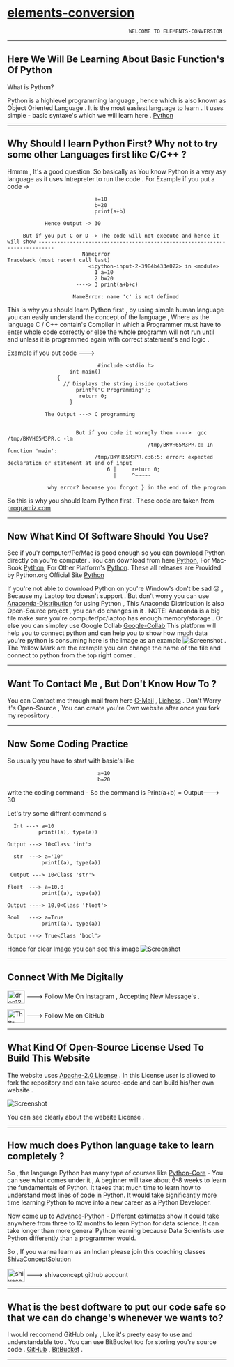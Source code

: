 # [elements-conversion](https://the-user-python.github.io/elements-conversion)

                                           WELCOME TO ELEMENTS-CONVERSION 

------------------------------------------------------------------------------------------------------------------------------------------


## Here We Will Be Learning About Basic Function's Of Python

 What is Python?

Python is a highlevel programming language , hence which is also known as Object Oriented Language . It is the most easiest language   to learn . It uses simple - basic syntaxe's which we will learn here .  [Python](https://en.wikipedia.org/wiki/Python_programming_language) 

------------------------------------------------------------------------------------------------------------------------------------------

## Why Should I learn Python First? Why not to try some other Languages first like C/C++ ?

Hmmm , It's a good question. So basically as You know Python is a very asy language as it uses Intrepreter to run the code . For       Example if you put a code ->  
  
                                a=10
                                b=20
                                print(a+b)
                                
                Hence Output -> 30
                
         But if you put C or D -> The code will not execute and hence it will show ---------------------------------------------------------------------------
                            NameError                                 Traceback (most recent call last)
                              <ipython-input-2-3984b433e022> in <module>
                                1 a=10
                                2 b=20
                          ----> 3 print(a+b+c)

                         NameError: name 'c' is not defined
                         
This is why you should learn Python first , by using simple human language you can easily understand the concept of the language , Where as the language C / C++ contain's Compiler in which a Programmer must have to enter whole code correctly or else the whole programm will not run until and unless it is programmed again with correct statement's and logic . 

Example if you put code ---> 
                                 
                                 
                                 #include <stdio.h>    
                        int main()
                    { 
                      // Displays the string inside quotations
                          printf("C Programming");
                           return 0;
                        }
                        
                The Output ---> C programming 
                
                
                          But if you code it worngly then ---->  gcc /tmp/BKVH65M3PR.c -lm
                                                 /tmp/BKVH65M3PR.c: In function 'main':
                                /tmp/BKVH65M3PR.c:6:5: error: expected declaration or statement at end of input
                                    6 |     return 0;
                                      |     ^~~~~~
                                      
                 why error? becuase you forgot } in the end of the program   


So this is why you should learn Python first . These code are taken from [programiz.com](https://www.programiz.com/c-programming)         

------------------------------------------------------------------------------------------------------------------------------------------

## Now What Kind Of Software Should You Use? 
See if you'r computer/Pc/Mac is good enough so you can download Python directly on you're computer . You can download from here   [Python](https://www.python.org/downloads/windows/), For Mac-Book [Python](https://www.python.org/downloads/macos/), For Other        Platform's [Python](https://www.python.org/download/other/). These all releases are Provided by Python.org Official Site [Python](https://www.python.org/) 
  
  If you're not able to download Python on you're Window's don't be sad :cry: , Because my Laptop too doesn't support . But don't worry you can use [Anaconda-Distribution](https://www.anaconda.com/products/distribution) for using Python , This Anaconda Distribution is also Open-Source project , you can do changes in it . NOTE: Anaconda is a big file make sure you're computer/pc/laptop has enough memory/storage . Or else you can simpley use Google Collab [Google-Collab](https://colab.research.google.com/) This platform will help you to connect python and can help you to show how much data you're python is consuming here is the image as an example 
  ![Screenshot](https://user-images.githubusercontent.com/97610126/224493805-905c8efa-ad08-45f1-8c1c-6d0d018879c9.png) . The Yellow Mark are the example you can change the name of the file and connect to python from the top right corner . 
  
------------------------------------------------------------------------------------------------------------------------------------------
 
## Want To Contact Me , But Don't Know How To ? 
   
You can Contact me through mail from here [G-Mail](https://mail.google.com/mail/?tab=rm&authuser=0&ogbl) , [Lichess]( https://lichess.org/) . Don't Worry it's Open-Source , You can create you're Own website after once you fork my reposirtory . 
  
----------------------------------------------------------------------------------------------------------------------------------------  
 
## Now Some Coding Practice 
 
So usually you have to start with basic's like 
  
  
                                 a=10
                                 b=20
    
write the coding command - So the command is Print(a+b) = Output---> 30 

Let's try some diffrent command's 

      Int ---> a=10 
              print((a), type(a))
              
    Output ---> 10<Class 'int'>  
    
      str  ---> a='10'
               print((a), type(a))
  
     Output ---> 10<Class 'str'>      
    
    float  ---> a=10.0
               print((a), type(a))
               
    Output ----> 10,0<Class 'float'>
    
    Bool   ---> a=True
               print((a), type(a))
               
    Output ---> True<Class 'bool'> 
    
    
Hence for clear Image you can see this image ![Screenshot](https://user-images.githubusercontent.com/97610126/224502246-4f3c2065-9959-46e1-8db2-71bbaefcdb54.png)
 
------------------------------------------------------------------------------------------------------------------------------------------ 
 
## Connect With Me Digitally 

<a href="https://instagram.com/dron1203005/" target="blank"><img align="center" src="https://raw.githubusercontent.com/rahuldkjain/github-profile-readme-generator/master/src/images/icons/Social/instagram.svg" alt="dron1203005" height="30" width="40" /></a> ---> Follow Me On Instagram , Accepting New Message's . 



<a href="https://github.com/The-User-Python/" target="blank"><img align="center" src="https://raw.githubusercontent.com/rahuldkjain/github-profile-readme-generator/master/src/images/icons/Social/github.svg" alt="The-User-Python" height="30" width="40" /></a> ---> Follow Me on GitHub


------------------------------------------------------------------------------------------------------------------------------------------


## What Kind Of Open-Source License Used To Build This Website 

The website uses [Apache-2.0 License](https://github.com/The-User-Python/elements-conversion/blob/main/LICENSE) . In this License user is allowed to fork the repository and can take source-code and can build his/her own website . 

![Screenshot](https://user-images.githubusercontent.com/97610126/224540156-227b5e64-cc5f-48bb-b1a3-d8abd564578a.png) 

You can see clearly about the website License . 

------------------------------------------------------------------------------------------------------------------------------------------

## How much does Python language take to learn completely ? 

So , the language Python has many type of courses like [Python-Core](https://www.python.org/dev/core-mentorship/) - You can see what comes under it , A beginner will take about 6-8 weeks to learn the fundamentals of Python. It takes that much time to learn how to understand most lines of code in Python. It would take significantly more time learning Python to move into a new career as a Python Developer.

Now come up to [Advance-Python](https://python-course.eu/advanced-python/) - Different estimates show it could take anywhere from three to 12 months to learn Python for data science. It can take longer than more general Python learning because Data Scientists use Python differently than a programmer would.

So , If you wanna learn as an Indian please join this coaching classes [ShivaConceptSolution](https://www.shivaconceptsolution.com/) 

<a href="https://github.com/shivaconceptsolution" target="blank"><img align="center" src="https://raw.githubusercontent.com/rahuldkjain/github-profile-readme-generator/master/src/images/icons/Social/github.svg" alt="shivaconceptsolution" height="30" width="40" /></a> ---> shivaconcept github account 

------------------------------------------------------------------------------------------------------------------------------------------

## What is the best doftware to put our code safe so that we can do change's whenever we wants to?

I would reccomend GitHub only , Like it's preety easy to use and understandable too . You can use BitBucket too for storing you're source code . [GitHub](https://github.com/signup) , [BitBucket](https://id.atlassian.com/login?application=bitbucket&continue=https%3A%2F%2Fbitbucket.org%2Faccount%2Fsignin%2F%3Fnext%3D%252F%26redirectCount%3D1) .

------------------------------------------------------------------------------------------------------------------------------------------
